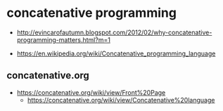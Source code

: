 # concatenative programming

- http://evincarofautumn.blogspot.com/2012/02/why-concatenative-programming-matters.html?m=1

- https://en.wikipedia.org/wiki/Concatenative_programming_language

## concatenative.org
- https://concatenative.org/wiki/view/Front%20Page
	- https://concatenative.org/wiki/view/Concatenative%20language
